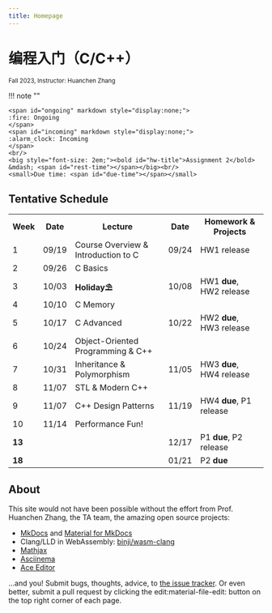 ```yaml
---
title: Homepage
---
```


# 编程入门（C/C++）

<small>
Fall 2023, Instructor: Huanchen Zhang
</small>

!!! note ""

    <span id="ongoing" markdown style="display:none;">
    :fire: Ongoing
    </span>
    <span id="incoming" markdown style="display:none;">
    :alarm_clock: Incoming
    </span>
    <br/>
    <big style="font-size: 2em;"><bold id="hw-title">Assignment 2</bold> &mdash; <span id="rest-time"></span></big><br/>
    <small>Due time: <span id="due-time"></span></small>

<script>
    const schedule = {
        'Assginment 1': ['2023/09/24 23:59:00 GMT+08:00', '2023/10/08 23:59:00 GMT+08:00'],
        'Assginment 2': ['2023/10/08 23:59:00 GMT+08:00', '2023/10/22 23:59:00 GMT+08:00'],
        'Assginment 3': ['2023/10/22 23:59:00 GMT+08:00', '2023/11/05 23:59:00 GMT+08:00'],
        'Assginment 4': ['2023/11/05 23:59:00 GMT+08:00', '2023/11/19 23:59:00 GMT+08:00'],
        'Project 1': ['2023/11/19 23:59:00 GMT+08:00', '2023/12/17 23:59:00 GMT+08:00'],
        'Project 2': ['2023/12/27 23:59:00 GMT+08:00', '2024/01/21 23:59:00 GMT+08:00'],
    };
        function setTime() {
            const cur_date = new Date();
            let due_date = null;
            let title = '';
            let state = 'finished';
            for (let [k, [start, end]] of Object.entries(schedule)) {
                start = new Date(start);
                end = new Date(end);
                if (start < cur_date && cur_date < end) {
                    due_date = end;
                    title = k;
                    state = 'ongoing';
                    break;
                } else if (cur_date > end && (end > due_date || due_date === null)) {
                    title = k;
                    due_date = end;
                } else if (cur_date < start && (start < due_date || due_date === null)) {
                    title = k;
                    due_date = start;
                    state = 'incoming';
                }
            }
            if (state === 'ongoing') {
                document.getElementById('ongoing').style.display = 'inline';
                document.getElementById('incoming').style.display = 'none';
            } else if (state === 'incoming') {
                document.getElementById('incoming').style.display = 'inline';
                document.getElementById('ongoing').style.display = 'none';
            }
            document.getElementById('due-time').innerHTML = due_date.toLocaleString();
            document.getElementById('hw-title').innerHTML = title;
            let diff = due_date.getTime() - cur_date.getTime();
            let str = '';
            if (diff < 0) {
                str = 'Finished';
            } else {
                let s = diff / 1000;
                let m = s / 60;
                let h = m / 60;
                let d = h / 24;
                if (d == 1) {
                    str += '1 day ';
                } else if (d > 1) {
                    str += Math.floor(d) + ' days ';
                }
                str += `${Math.floor(h)%24}h ${Math.floor(m)%60}m ${Math.floor(s)%60}s`;
            }
            let el = document.getElementById('rest-time');
            el.innerHTML = str;
        }
        setTime();
        setInterval(setTime, 500);
</script>

## Tentative Schedule

<table markdown>
<tbody markdown>
<tr>
<th>Week</th><th>Date</th><th>Lecture</th><th>Date</th><th>Homework & Projects</th>
</tr>
<tr markdown>
<td>1</td><td>09/19</td><td>Course Overview & Introduction to C</td><td><time datetime="2023-09-24">09/24</time></td><td markdown>HW1 release</td>
</tr>
<tr>
<td>2</td><td>09/26</td><td>C Basics</td><td></td><td></td>
</tr>
<tr>
<td>3</td><td>10/03</td><td><strong>Holiday⛱️</strong></td><td>10/08</td><td>HW1 <strong>due</strong>, HW2 release</td>
</tr>
<tr markdown>
<td>4</td><td>10/10</td><td>C Memory</td><td></td><td></td>
</tr>
<tr>
<td>5</td><td>10/17</td><td>C Advanced</td><td>10/22</td><td>HW2 <strong>due</strong>, HW3 release</td>
</tr>
<tr markdown>
<td>6</td><td>10/24</td><td>Object-Oriented Programming & C++</td><td></td><td></td>
</tr>
<tr>
<td>7</td><td>10/31</td><td>Inheritance & Polymorphism</td><td>11/05</td><td>HW3 <strong>due</strong>, HW4 release</td>
</tr>
<tr markdown>
<td>8</td><td>11/07</td><td>STL & Modern C++</td><td></td><td></td>
</tr>
<tr markdown>
<td>9</td><td>11/07</td><td>C++ Design Patterns</td><td>11/19</td><td>HW4 <strong>due</strong>, P1 release</td>
</tr>
<tr markdown>
<td>10</td><td>11/14</td><td>Performance Fun!</td><td></td><td></td>
</tr>
<tr markdown>
<td><strong>13</strong></td><td></td><td></td><td>12/17</td><td>P1 <strong>due</strong>, P2 release</td>
</tr>
<tr markdown>
<td><strong>18</strong></td><td></td><td></td><td>01/21</td><td markdown>P2 <strong>due</strong></td>
</tr>
</tbody>
</table>

## About

This site would not have been possible without the effort from Prof. Huanchen Zhang, the TA team, the amazing open source projects:

* [MkDocs](https://www.mkdocs.org/) and [Material for MkDocs](https://squidfunk.github.io/mkdocs-material/)
* Clang/LLD in WebAssembly: [binji/wasm-clang](https://github.com/binji/wasm-clang)
* [Mathjax](https://www.mathjax.org/)
* [Asciinema](https://asciinema.org/)
* [Ace Editor](https://ace.c9.io/)

...and you! Submit bugs, thoughts, advice, to [the issue tracker](https://github.com/Yao-class-cpp-studio/wiki/issues).
Or even better, submit a pull request by clicking the edit:material-file-edit: button on the top right corner of each page.
